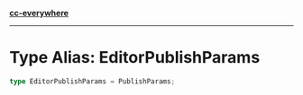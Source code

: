 [**cc-everywhere**](../../../../../index.md)

***

# Type Alias: EditorPublishParams

```ts
type EditorPublishParams = PublishParams;
```
